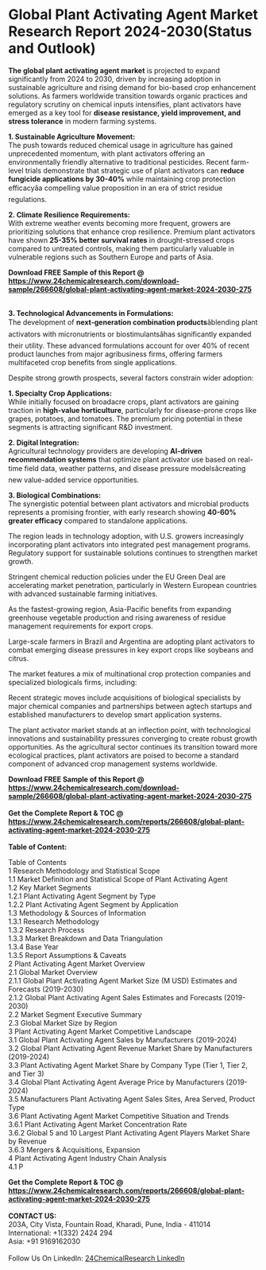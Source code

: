 <h1>Global Plant Activating Agent Market Research Report 2024-2030(Status and Outlook)</h1><p><strong>The global plant activating agent market</strong> is projected to expand significantly from 2024 to 2030, driven by increasing adoption in sustainable agriculture and rising demand for bio-based crop enhancement solutions. As farmers worldwide transition towards organic practices and regulatory scrutiny on chemical inputs intensifies, plant activators have emerged as a key tool for <strong>disease resistance, yield improvement, and stress tolerance</strong> in modern farming systems.</p><p><strong>1. Sustainable Agriculture Movement:</strong><br>
The push towards reduced chemical usage in agriculture has gained unprecedented momentum, with plant activators offering an environmentally friendly alternative to traditional pesticides. Recent farm-level trials demonstrate that strategic use of plant activators can <strong>reduce fungicide applications by 30-40%</strong> while maintaining crop protection efficacyâa compelling value proposition in an era of strict residue regulations.</p><p><strong>2. Climate Resilience Requirements:</strong><br>
With extreme weather events becoming more frequent, growers are prioritizing solutions that enhance crop resilience. Premium plant activators have shown <strong>25-35% better survival rates</strong> in drought-stressed crops compared to untreated controls, making them particularly valuable in vulnerable regions such as Southern Europe and parts of Asia.</p><div><b>Download FREE Sample of this Report @ 
            <a href="https://www.24chemicalresearch.com/download-sample/266608/global-plant-activating-agent-market-2024-2030-275">
            https://www.24chemicalresearch.com/download-sample/266608/global-plant-activating-agent-market-2024-2030-275</a></b></div><br><p><strong>3. Technological Advancements in Formulations:</strong><br>
The development of <strong>next-generation combination products</strong>âblending plant activators with micronutrients or biostimulantsâhas significantly expanded their utility. These advanced formulations account for over 40% of recent product launches from major agribusiness firms, offering farmers multifaceted crop benefits from single applications.</p><p>Despite strong growth prospects, several factors constrain wider adoption:</p><p><strong>1. Specialty Crop Applications:</strong><br>
While initially focused on broadacre crops, plant activators are gaining traction in <strong>high-value horticulture</strong>, particularly for disease-prone crops like grapes, potatoes, and tomatoes. The premium pricing potential in these segments is attracting significant R&amp;D investment.</p><p><strong>2. Digital Integration:</strong><br>
Agricultural technology providers are developing <strong>AI-driven recommendation systems</strong> that optimize plant activator use based on real-time field data, weather patterns, and disease pressure modelsâcreating new value-added service opportunities.</p><p><strong>3. Biological Combinations:</strong><br>
The synergistic potential between plant activators and microbial products represents a promising frontier, with early research showing <strong>40-60% greater efficacy</strong> compared to standalone applications.</p><p>The region leads in technology adoption, with U.S. growers increasingly incorporating plant activators into integrated pest management programs. Regulatory support for sustainable solutions continues to strengthen market growth.</p><p>Stringent chemical reduction policies under the EU Green Deal are accelerating market penetration, particularly in Western European countries with advanced sustainable farming initiatives.</p><p>As the fastest-growing region, Asia-Pacific benefits from expanding greenhouse vegetable production and rising awareness of residue management requirements for export crops.</p><p>Large-scale farmers in Brazil and Argentina are adopting plant activators to combat emerging disease pressures in key export crops like soybeans and citrus.</p><p>The market features a mix of multinational crop protection companies and specialized biologicals firms, including:</p><p>Recent strategic moves include acquisitions of biological specialists by major chemical companies and partnerships between agtech startups and established manufacturers to develop smart application systems.</p><p>The plant activator market stands at an inflection point, with technological innovations and sustainability pressures converging to create robust growth opportunities. As the agricultural sector continues its transition toward more ecological practices, plant activators are poised to become a standard component of advanced crop management systems worldwide.</p><div><b>Download FREE Sample of this Report @ 
            <a href="https://www.24chemicalresearch.com/download-sample/266608/global-plant-activating-agent-market-2024-2030-275">
            https://www.24chemicalresearch.com/download-sample/266608/global-plant-activating-agent-market-2024-2030-275</a></b></div><br><div><b>Get the Complete Report & TOC @ 
            <a href="https://www.24chemicalresearch.com/reports/266608/global-plant-activating-agent-market-2024-2030-275">
            https://www.24chemicalresearch.com/reports/266608/global-plant-activating-agent-market-2024-2030-275</a></b></div><br>
            <b>Table of Content:</b><p>Table of Contents<br />
1 Research Methodology and Statistical Scope<br />
1.1 Market Definition and Statistical Scope of Plant Activating Agent<br />
1.2 Key Market Segments<br />
1.2.1 Plant Activating Agent Segment by Type<br />
1.2.2 Plant Activating Agent Segment by Application<br />
1.3 Methodology & Sources of Information<br />
1.3.1 Research Methodology<br />
1.3.2 Research Process<br />
1.3.3 Market Breakdown and Data Triangulation<br />
1.3.4 Base Year<br />
1.3.5 Report Assumptions & Caveats<br />
2 Plant Activating Agent Market Overview<br />
2.1 Global Market Overview<br />
2.1.1 Global Plant Activating Agent Market Size (M USD) Estimates and Forecasts (2019-2030)<br />
2.1.2 Global Plant Activating Agent Sales Estimates and Forecasts (2019-2030)<br />
2.2 Market Segment Executive Summary<br />
2.3 Global Market Size by Region<br />
3 Plant Activating Agent Market Competitive Landscape<br />
3.1 Global Plant Activating Agent Sales by Manufacturers (2019-2024)<br />
3.2 Global Plant Activating Agent Revenue Market Share by Manufacturers (2019-2024)<br />
3.3 Plant Activating Agent Market Share by Company Type (Tier 1, Tier 2, and Tier 3)<br />
3.4 Global Plant Activating Agent Average Price by Manufacturers (2019-2024)<br />
3.5 Manufacturers Plant Activating Agent Sales Sites, Area Served, Product Type<br />
3.6 Plant Activating Agent Market Competitive Situation and Trends<br />
3.6.1 Plant Activating Agent Market Concentration Rate<br />
3.6.2 Global 5 and 10 Largest Plant Activating Agent Players Market Share by Revenue<br />
3.6.3 Mergers & Acquisitions, Expansion<br />
4 Plant Activating Agent Industry Chain Analysis<br />
4.1 P</p><div><b>Get the Complete Report & TOC @ 
            <a href="https://www.24chemicalresearch.com/reports/266608/global-plant-activating-agent-market-2024-2030-275">
            https://www.24chemicalresearch.com/reports/266608/global-plant-activating-agent-market-2024-2030-275</a></b></div><br><b>CONTACT US:</b><br>
            203A, City Vista, Fountain Road, Kharadi, Pune, India - 411014<br>
            International: +1(332) 2424 294<br>
            Asia: +91 9169162030 <br><br>
            Follow Us On LinkedIn: <a href="https://www.linkedin.com/company/24chemicalresearch/">24ChemicalResearch LinkedIn</a>